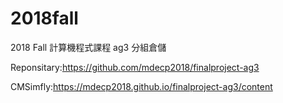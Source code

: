 # 2018fall
2018 Fall 計算機程式課程 ag3 分組倉儲

Reponsitary:https://github.com/mdecp2018/finalproject-ag3

CMSimfly:https://mdecp2018.github.io/finalproject-ag3/content
